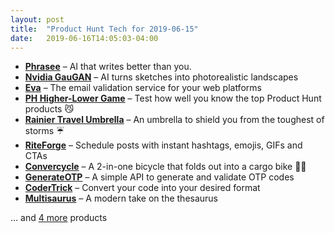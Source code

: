 ```yaml
---
layout: post
title:  "Product Hunt Tech for 2019-06-15"
date:   2019-06-16T14:05:03-04:00
---
```


* **[Phrasee](https://www.producthunt.com/posts/phrasee-2?utm_campaign=producthunt-api&utm_medium=api&utm_source=Application%3A+Daily+Digest+RSS+%28ID%3A+3202%29)** – AI that writes better than you.
* **[Nvidia GauGAN](https://www.producthunt.com/posts/nvidia-gaugan?utm_campaign=producthunt-api&utm_medium=api&utm_source=Application%3A+Daily+Digest+RSS+%28ID%3A+3202%29)** – AI turns sketches into photorealistic landscapes
* **[Eva](https://www.producthunt.com/posts/eva-fd10a4d7-9a50-4c85-a6ab-28171e207616?utm_campaign=producthunt-api&utm_medium=api&utm_source=Application%3A+Daily+Digest+RSS+%28ID%3A+3202%29)** –  The email validation service for your web platforms
* **[PH Higher-Lower Game](https://www.producthunt.com/posts/ph-higher-lower-game?utm_campaign=producthunt-api&utm_medium=api&utm_source=Application%3A+Daily+Digest+RSS+%28ID%3A+3202%29)** – Test how well you know the top Product Hunt products 😼
* **[Rainier Travel Umbrella](https://www.producthunt.com/posts/rainier-travel-umbrella?utm_campaign=producthunt-api&utm_medium=api&utm_source=Application%3A+Daily+Digest+RSS+%28ID%3A+3202%29)** – An umbrella to shield you from the toughest of storms ☔
* **[RiteForge](https://www.producthunt.com/posts/riteforge?utm_campaign=producthunt-api&utm_medium=api&utm_source=Application%3A+Daily+Digest+RSS+%28ID%3A+3202%29)** – Schedule posts with instant hashtags, emojis, GIFs and CTAs
* **[Convercycle](https://www.producthunt.com/posts/convercycle?utm_campaign=producthunt-api&utm_medium=api&utm_source=Application%3A+Daily+Digest+RSS+%28ID%3A+3202%29)** – A 2-in-one bicycle that folds out into a cargo bike 🚴‍♂️
* **[GenerateOTP](https://www.producthunt.com/posts/generateotp?utm_campaign=producthunt-api&utm_medium=api&utm_source=Application%3A+Daily+Digest+RSS+%28ID%3A+3202%29)** – A simple API to generate and validate OTP codes
* **[CoderTrick](https://www.producthunt.com/posts/codertrick?utm_campaign=producthunt-api&utm_medium=api&utm_source=Application%3A+Daily+Digest+RSS+%28ID%3A+3202%29)** – Convert your code into your desired format
* **[Multisaurus](https://www.producthunt.com/posts/multisaurus?utm_campaign=producthunt-api&utm_medium=api&utm_source=Application%3A+Daily+Digest+RSS+%28ID%3A+3202%29)** – A modern take on the thesaurus

… and [4 more](https://www.producthunt.com/tech) products